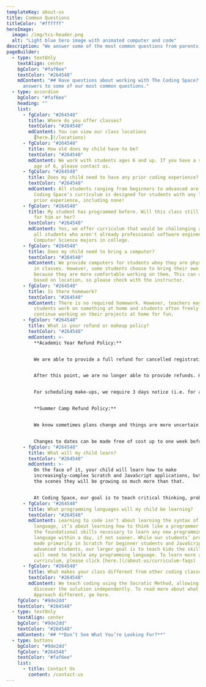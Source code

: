 ```yaml
---
templateKey: about-us
title: Common Questions
titleColor: "#ffffff"
heroImage:
  image: /img/tcs-header.png
  alt: "Light blue hero image with animated computer and code"
description: "We answer some of the most common questions from parents like you. "
pageBuilder:
  - type: textOnly
    textAlign: center
    bgColor: "#faf6ee"
    textColor: "#264548"
    mdContent: "## Have questions about working with The Coding Space? Here are
      answers to some of our most common questions."
  - type: accordion
    bgColor: "#faf6ee"
    heading: ""
    list:
      - fgColor: "#264548"
        title: Where do you offer classes?
        textColor: "#264548"
        mdContent: You can view our class locations
          [here.](/locations)
      - fgColor: "#264548"
        title: How old does my child have to be?
        textColor: "#264548"
        mdContent: We work with students ages 6 and up. If you have a student under the
          age of 6, please contact us.
      - fgColor: "#264548"
        title: Does my child need to have any prior coding experience?
        textColor: "#264548"
        mdContent: All students ranging from beginners to advanced are welcome. The
          Coding Space’s curriculum is designed for students with any level of
          prior experience, including none!
      - fgColor: "#264548"
        title: My student has programmed before. Will this class still be challenging
          for him or her?
        textColor: "#264548"
        mdContent: Yes, we offer curriculum that would be challenging and engaging to
          all students who aren't already professional software engineers or
          Computer Science majors in college.
      - fgColor: "#264548"
        title: Does my child need to bring a computer?
        textColor: "#264548"
        mdContent: We provide computers for students whey they are physically in person
          in classes. However, some students choose to bring their own computers
          because they are more comfortable working on them. This can change
          based on location, so please check with the instructor.
      - fgColor: "#264548"
        title: Is there homework?
        textColor: "#264548"
        mdContent: There is no required homework. However, teachers may recommend that
          students work on something at home and students often freely choose to
          continue working on their projects at home for fun.
      - fgColor: "#264548"
        title: What is your refund or makeup policy?
        textColor: "#264548"
        mdContent: >-
          **Academic Year Refund Policy:**


          We are able to provide a full refund for cancelled registrations up to one week before the start of the term.


          After this point, we are no longer able to provide refunds. However, we can accommodate rescheduling. Class cancellations must be made 24 hrs in advance of the scheduled class to be eligible for rescheduling. We want to make sure our teachers have time to prepare, and know what to expect from class to class, week to week. It makes for a better learning experience for our awesome students! 


          For scheduling make-ups, we require 3 days notice (i.e. for a Monday make-up, the request must be made by 4 pm on Friday). In addition, make-ups that are scheduled aren’t eligible for rescheduling a second time. Make-ups can't be rolled over to a future semester.  


          **Summer Camp Refund Policy:**


          We know sometimes plans change and things are more uncertain than usual right now. Cancellations made up to two weeks before the start date of your session are eligible for a full refund. Cancellations that are requested up to one week in advance are eligible for a 100% credit that can be used for a future summer or after-school session. We will not issue refunds or credits for cancellations requested less than a week in advance of the scheduled camp session date.


          Changes to dates can be made free of cost up to one week before the start date of your original camp session. No changes will be possible less than a week in advance of your original session’s start date.
      - fgColor: "#264548"
        title: What will my child learn?
        textColor: "#264548"
        mdContent: >-
          On the face of it, your child will learn how to make
          increasingly-complex Scratch and JavaScript applications, but behind
          the scenes they will be growing so much more than that.


          At Coding Space, our goal is to teach critical thinking, problem solving, and to instill a life-long love of learning, building, creating, and growing. We help students develop grit and intellectual confidence, two character strengths that will aid students greatly in other STEM (science, technology, engineering, and math) subjects. Our students learn the thought patterns and mindsets of programmers, including modeling, debugging, sequential thinking, top-down design, the design processes, test-driven development, and more. Learn more about our curriculum [here.](/about-us/curriculum-faqs)
      - fgColor: "#264548"
        title: What programming languages will my child be learning?
        textColor: "#264548"
        mdContent: Learning to code isn’t about learning the syntax of a particular
          language, it’s about learning how to think like a programmer and have
          the foundational skills necessary to learn any new programming
          language within a day, if not sooner. While our students’ projects are
          made primarily in Scratch for beginner students and JavaScript for
          advanced students, our larger goal is to teach kids the skills they
          will need to tackle any programming language. To learn more about our
          curriculum, please click [here.](/about-us/curriculum-faqs)
      - fgColor: "#264548"
        title: What makes your class different from other coding classes?
        textColor: "#264548"
        mdContent: We teach coding using the Socratic Method, allowing our students to
          discover the solution independently. To read more about what makes our
          Approach different, go here.
    fgColor: "#9de2dd"
    textColor: "#264548"
  - type: textOnly
    textAlign: center
    bgColor: "#9de2dd"
    textColor: "#264548"
    mdContent: "## **Don’t See What You’re Looking For?**"
  - type: buttons
    bgColor: "#9de2dd"
    fgColor: "#264548"
    textColor: "#faf6ee"
    list:
      - title: Contact Us
        content: /contact-us
---
```


